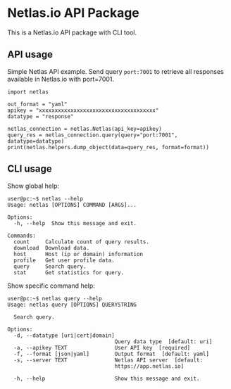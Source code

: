 # Netlas.io API Package

This is a Netlas.io API package with CLI tool.

## API usage

Simple Netlas API example. 
Send query `port:7001` to retrieve all responses available in Netlas.io with port=7001.

```
import netlas

out_format = "yaml"
apikey = "xxxxxxxxxxxxxxxxxxxxxxxxxxxxxxxxxxxxx"
datatype = "response"

netlas_connection = netlas.Netlas(api_key=apikey)
query_res = netlas_connection.query(query="port:7001", datatype=datatype)
print(netlas.helpers.dump_object(data=query_res, format=format))
```

## CLI usage

Show global help:
```
user@pc:~$ netlas --help
Usage: netlas [OPTIONS] COMMAND [ARGS]...

Options:
  -h, --help  Show this message and exit.

Commands:
  count     Calculate count of query results.
  download  Download data.
  host      Host (ip or domain) information
  profile   Get user profile data.
  query     Search query.
  stat      Get statistics for query.
```

Show specific command help:
```
user@pc:~$ netlas query --help
Usage: netlas query [OPTIONS] QUERYSTRING

  Search query.

Options:
  -d, --datatype [uri|cert|domain]
                                  Query data type  [default: uri]
  -a, --apikey TEXT               User API key  [required]
  -f, --format [json|yaml]        Output format  [default: yaml]
  -s, --server TEXT               Netlas API server  [default:
                                  https://app.netlas.io]

  -h, --help                      Show this message and exit.
```